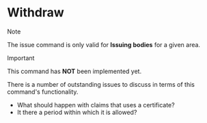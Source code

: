 # Withdraw

> [!NOTE]
> The issue command is only valid for **Issuing bodies** for a given area.

> [!IMPORTANT]
> This command has **NOT** been implemented yet.

There is a number of outstanding issues to discuss in terms of this command's functionality.

- What should happen with claims that uses a certificate?
- It there a period within which it is allowed?
